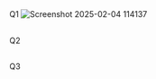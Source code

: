 ##
Q1
![Screenshot 2025-02-04 114137](https://github.com/user-attachments/assets/45e439de-106c-43d6-8708-bac41a102e75)
##
Q2
##
Q3

